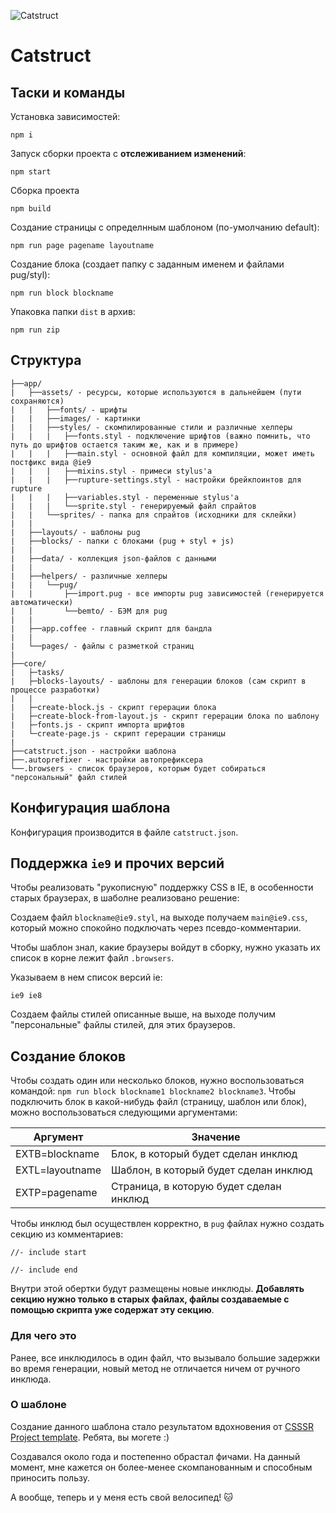 ![Catstruct](http://darkened.space/catstruct.jpg)

# Catstruct

## Таски и команды

Установка зависимостей:
```
npm i
```
Запуск сборки проекта с **отслеживанием изменений**:
```
npm start
```
Сборка проекта
```
npm build
```
Создание страницы с определнным шаблоном (по-умолчанию default):
```
npm run page pagename layoutname
```
Создание блока (создает папку с заданным именем и файлами pug/styl):
```
npm run block blockname
```
Упаковка папки `dist` в архив:
```
npm run zip
```
## Структура

```
├──app/
|	├──assets/ - ресурсы, которые используются в дальнейшем (пути сохраняются)
|	|   ├──fonts/ - шрифты
|	|   ├──images/ - картинки
|	|   ├──styles/ - скомпилированные стили и различные хелперы
|	|   |   ├──fonts.styl - подключение шрифтов (важно помнить, что путь до шрифтов остается таким же, как и в примере)
|	|   |   ├──main.styl - основной файл для компиляции, может иметь постфикс вида @ie9
|	|   |   ├──mixins.styl - примеси stylus'a
|	|   |   ├──rupture-settings.styl - настройки брейкпоинтов для rupture
|	|   |   ├──variables.styl - переменные stylus'a
|	|   |   └──sprite.styl - генерируемый файл спрайтов
|	|   └──sprites/ - папка для спрайтов (исходники для склейки)
|	|
|	├──layouts/ - шаблоны pug
|	├──blocks/ - папки с блоками (pug + styl + js)
|	|
|	├──data/ - коллекция json-файлов с данными
|	|
|	├──helpers/ - различные хелперы
|   |   └──pug/
|	|       ├──import.pug - все импорты pug зависимостей (генерируется автоматически)
|   |       └──bemto/ - БЭМ для pug
|	|
|	├──app.coffee - главный скрипт для бандла
|	|
|	└──pages/ - файлы с разметкой страниц
|
├──core/
|   ├─tasks/
|   ├─blocks-layouts/ - шаблоны для генерации блоков (сам скрипт в процессе разработки)
|   |
|   ├─create-block.js - скрипт герерации блока
|   ├─create-block-from-layout.js - скрипт герерации блока по шаблону
|   ├─fonts.js - скрипт импорта шрифтов
|   └─create-page.js - скрипт герерации страницы
|
├──catstruct.json - настройки шаблона
├──.autoprefixer - настройки автопрефиксера
└──.browsers - список браузеров, которым будет собираться "персональный" файл стилей
```

## Конфигурация шаблона

Конфигурация производится в файле `catstruct.json`.

## Поддержка `ie9` и прочих версий

Чтобы реализовать "рукописную" поддержку CSS в IE, в особенности старых браузерах, в шаболне реализовано решение:

Создаем файл `blockname@ie9.styl`, на выходе получаем `main@ie9.css`, который можно спокойно подключать через псевдо-комментарии.

Чтобы шаблон знал, какие браузеры войдут в сборку, нужно указать их список в корне лежит файл `.browsers`.

Указываем в нем список версий ie:

```
ie9 ie8
```

Создаем файлы стилей описанные выше, на выходе получим "персональные" файлы стилей, для этих браузеров.

## Создание блоков

Чтобы создать один или несколько блоков, нужно воспользоваться командой: `npm run block blockname1 blockname2 blockname3`. Чтобы подключить блок в какой-нибудь файл (страницу, шаблон или блок), можно воспользоваться следующими аргументами:

|**Аргумент**|**Значение**|
|------------|-------------|
|EXTB=blockname|Блок, в который будет сделан инклюд|
|EXTL=layoutname|Шаблон, в который будет сделан инклюд|
|EXTP=pagename|Страница, в которую будет сделан инклюд|

Чтобы инклюд был осуществлен корректно, в `pug` файлах нужно создать секцию из комментариев:

```
//- include start

//- include end
```

Внутри этой обертки будут размещены новые инклюды. **Добавлять секцию нужно только в старых файлах, файлы создаваемые с помощью скрипта уже содержат эту секцию**.

### Для чего это

Ранее, все инклюдилось в один файл, что вызывало большие задержки во время генерации, новый метод не отличается ничем от ручного инклюда.

### О шаблоне

Создание данного шаблона стало результатом вдохновения от [CSSSR Project template](https://github.com/CSSSR/csssr-project-template). Ребята, вы могете :)

Создавался около года и постепенно обрастал фичами. На данный момент, мне кажется он более-менее скомпанованным и способным приносить пользу.

А вообще, теперь и у меня есть свой велосипед!  :cat: